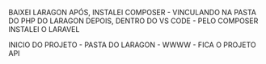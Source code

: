 

BAIXEI LARAGON
APÓS, INSTALEI COMPOSER - VINCULANDO NA PASTA DO PHP DO LARAGON
DEPOIS, DENTRO DO VS CODE - PELO COMPOSER INSTALEI O LARAVEL 

INICIO DO PROJETO - PASTA DO LARAGON - WWWW - FICA O PROJETO API








